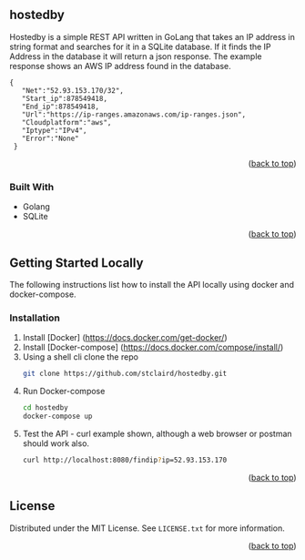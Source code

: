 
## hostedby

Hostedby is a simple REST API written in GoLang that takes an IP address in string format and searches for it in a SQLite database.  If it finds the IP Address in the database it will return a json response. The example response shows an AWS IP address found in the database.

```
{
   "Net":"52.93.153.170/32",
   "Start_ip":878549418,
   "End_ip":878549418,
   "Url":"https://ip-ranges.amazonaws.com/ip-ranges.json",
   "Cloudplatform":"aws",
   "Iptype":"IPv4",
   "Error":"None"
 }
```

<p align="right">(<a href="#top">back to top</a>)</p>

### Built With
- Golang
- SQLite
<p align="right">(<a href="#top">back to top</a>)</p>

<!-- GETTING STARTED -->
## Getting Started Locally
The following instructions list how to install the API locally using docker and docker-compose.

### Installation

1. Install [Docker] (https://docs.docker.com/get-docker/)
2. Install [Docker-compose] (https://docs.docker.com/compose/install/)
2. Using a shell cli clone the repo
   ```sh
   git clone https://github.com/stclaird/hostedby.git
   ```
3. Run Docker-compose
   ```sh
   cd hostedby
   docker-compose up
   ```
4. Test the API - curl example shown, although a web browser or postman should work also.
   ```sh
   curl http://localhost:8080/findip?ip=52.93.153.170
   ```

<p align="right">(<a href="#top">back to top</a>)</p>


<!-- LICENSE -->
## License

Distributed under the MIT License. See `LICENSE.txt` for more information.

<p align="right">(<a href="#top">back to top</a>)</p>

